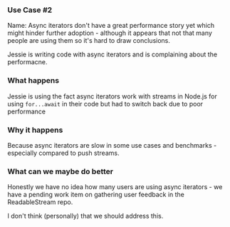 ### Use Case #2

Name: Async iterators don't have a great performance story yet which might hinder further adoption - although it appears that not that many people are using them so it's hard to draw conclusions.

Jessie is writing code with async iterators and is complaining about the performacne.

### What happens

Jessie is using the fact async iterators work with streams in Node.js for using `for...await` in their code but had to switch back due to poor performance

### Why it happens

Because async iterators are slow in some use cases and benchmarks - especially compared to push streams.

### What can we maybe do better

Honestly we have no idea how many users are using async iterators - we have a pending work item on gathering user feedback in the ReadableStream repo.

I don't think (personally) that we should address this.
